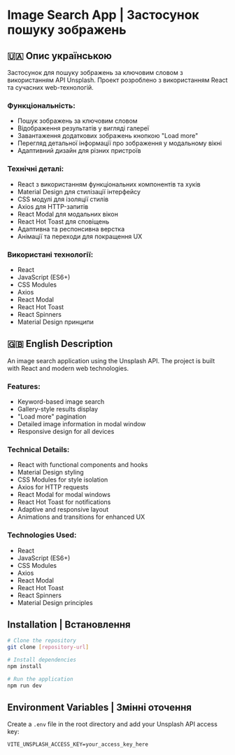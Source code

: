 # Image Search App | Застосунок пошуку зображень

## 🇺🇦 Опис українською

Застосунок для пошуку зображень за ключовим словом з використанням API Unsplash.
Проект розроблено з використанням React та сучасних web-технологій.

### Функціональність:

- Пошук зображень за ключовим словом
- Відображення результатів у вигляді галереї
- Завантаження додаткових зображень кнопкою "Load more"
- Перегляд детальної інформації про зображення у модальному вікні
- Адаптивний дизайн для різних пристроїв

### Технічні деталі:

- React з використанням функціональних компонентів та хуків
- Material Design для стилізації інтерфейсу
- CSS модулі для ізоляції стилів
- Axios для HTTP-запитів
- React Modal для модальних вікон
- React Hot Toast для сповіщень
- Адаптивна та респонсивна верстка
- Анімації та переходи для покращення UX

### Використані технології:

- React
- JavaScript (ES6+)
- CSS Modules
- Axios
- React Modal
- React Hot Toast
- React Spinners
- Material Design принципи

## 🇬🇧 English Description

An image search application using the Unsplash API. The project is built with
React and modern web technologies.

### Features:

- Keyword-based image search
- Gallery-style results display
- "Load more" pagination
- Detailed image information in modal window
- Responsive design for all devices

### Technical Details:

- React with functional components and hooks
- Material Design styling
- CSS Modules for style isolation
- Axios for HTTP requests
- React Modal for modal windows
- React Hot Toast for notifications
- Adaptive and responsive layout
- Animations and transitions for enhanced UX

### Technologies Used:

- React
- JavaScript (ES6+)
- CSS Modules
- Axios
- React Modal
- React Hot Toast
- React Spinners
- Material Design principles

## Installation | Встановлення

```bash
# Clone the repository
git clone [repository-url]

# Install dependencies
npm install

# Run the application
npm run dev
```

## Environment Variables | Змінні оточення

Create a `.env` file in the root directory and add your Unsplash API access key:

```env
VITE_UNSPLASH_ACCESS_KEY=your_access_key_here
```
